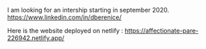 I am looking for an intership starting in september 2020.
https://www.linkedin.com/in/dberenice/

Here is the website deployed on netlify : https://affectionate-pare-226942.netlify.app/
